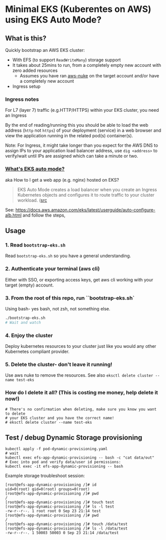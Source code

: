 # Minimal EKS (Kuberentes on AWS) using EKS Auto Mode?

## What is this?

Quickly bootstrap an AWS EKS cluster:

- With EFS (to support `ReadWriteMany`) storage support
- It takes about 25mins to run, from a completely empty new account with zero added resources
  - Assumes you have ran [aws-nuke](https://aws-nuke.ekristen.dev/quick-start/) on the target account
    and/or have a completely new account
- Ingress setup


### Ingress notes

For L7 (layer 7) traffic (e.g.HTTP/HTTPS) within your EKS cluster, you need an Ingress

By the end of reading/running this you should be able to load the web address (`http` not `https`)
of your deployment (service) in a web browser and view the application running in the related
pod(s) container(s).

Note: For Ingress, it might take longer than you expect for the AWS DNS to assign IPs
to your application load balancer address, use `dig <address>` to verify/wait until IPs are assigned
which can take a minute or two.

### [What's EKS auto mode?](https://docs.aws.amazon.com/eks/latest/userguide/automode.html)

aka How to I get a web app (e.g. nginx) hosted on EKS?

> EKS Auto Mode creates a load balancer when you create an Ingress Kubernetes objects and configures it to route traffic to your cluster workload. ([src](https://docs.aws.amazon.com/eks/latest/userguide/auto-configure-alb.html)

See: https://docs.aws.amazon.com/eks/latest/userguide/auto-configure-alb.html and follow the steps,

## Usage

### 1. Read `bootstrap-eks.sh`

Read `bootstrap-eks.sh` so you have a general understanding.

### 2. Authenticate your terminal (aws cli)

Either with SSO, or exporting access keys, get aws cli working with your target (empty) account.

### 3. From the root of this repo, run ``bootstrap-eks.sh`

Using bash- yes bash, not zsh, not something else.

```bash
./bootstrap-eks.sh
# Wait and watch
```

### 4. Enjoy the cluster

Deploy kubernetes resources to your cluster just like you would any other Kubernetes compliant provider.

### 5. Delete the cluster- don't leave it running!

Use aws nuke to remove the resources. See also `eksctl delete cluster --name test-eks`

### How do I delete it all? (This is costing me money, help delete it now!)

```shell
# There's no confirmation when deleting, make sure you know you want to delete
# your EKS cluster and you have the correct name!
# eksctl delete cluster --name test-eks
```


## Test / debug Dynamic Storage provisioning

```
kubectl apply -f pod-dynamic-provisioning.yaml
# wait
kubectl exec efs-app-dynamic-provisioning -- bash -c "cat data/out"
# Exec into pod and verify data/user id permissions:
kubectl exec -it efs-app-dynamic-provisioning -- bash
```

Example storage troubleshoot session:

```
[root@efs-app-dynamic-provisioning /]# id
uid=0(root) gid=0(root) groups=0(root)
[root@efs-app-dynamic-provisioning /]# pwd
/
[root@efs-app-dynamic-provisioning /]# touch test
[root@efs-app-dynamic-provisioning /]# ls -l test
-rw-r--r--. 1 root root 0 Sep 23 21:14 test
[root@efs-app-dynamic-provisioning /]# pwd
/
[root@efs-app-dynamic-provisioning /]# touch /data/test
[root@efs-app-dynamic-provisioning /]# ls -l /data/test
-rw-r--r--. 1 50003 50003 0 Sep 23 21:14 /data/test
```
